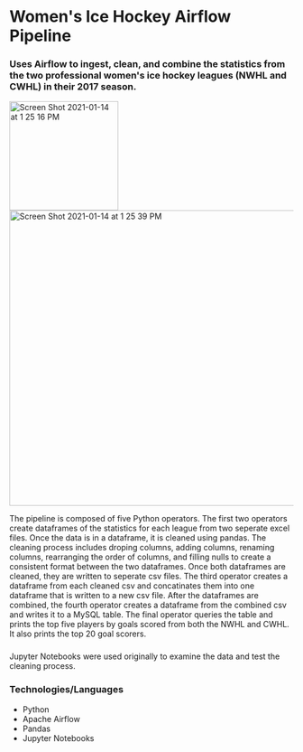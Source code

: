 # Women's Ice Hockey Airflow Pipeline

### Uses Airflow to ingest, clean, and combine the statistics from the two professional women's ice hockey leagues (NWHL and CWHL) in their 2017 season.

<img width="193" alt="Screen Shot 2021-01-14 at 1 25 16 PM" src="https://user-images.githubusercontent.com/73121387/104637699-24967500-5673-11eb-8cb2-df3f64da9ce3.png">

<img width="523" alt="Screen Shot 2021-01-14 at 1 25 39 PM" src="https://user-images.githubusercontent.com/73121387/104637895-67f0e380-5673-11eb-9936-41d60f9bdd91.png">

The pipeline is composed of five Python operators. The first two operators create dataframes of the statistics for each league from two seperate excel files. Once the data is in a dataframe, it is cleaned using pandas. The cleaning process includes droping columns, adding columns, renaming columns, rearranging the order of columns, and filling nulls to create a consistent format between the two dataframes. Once both dataframes are cleaned, they are written to seperate csv files. The third operator creates a dataframe from each cleaned csv and concatinates them into one dataframe that is written to a new csv file. After the dataframes are combined, the fourth operator creates a dataframe from the combined csv and writes it to a MySQL table. The final operator queries the table and prints the top five players by goals scored from both the NWHL and CWHL. It also prints the top 20 goal scorers.
### 
Jupyter Notebooks were used originally to examine the data and test the cleaning process.

### Technologies/Languages
* Python
* Apache Airflow
* Pandas
* Jupyter Notebooks

